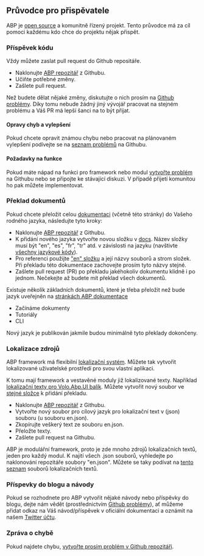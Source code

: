 ## Průvodce pro přispěvatele

ABP je [open source](https://github.com/abpframework) a komunitně řízený projekt. Tento průvodce má za cíl pomoci každému kdo chce do projektu nějak přispět.

### Příspěvek kódu

Vždy můžete zaslat pull request do Github repositáře.

- Naklonujte [ABP repozitář](https://github.com/abpframework/abp/) z Githubu.
- Učiňte potřebné změny.
- Zašlete pull request.

Než budete dělat nějaké změny, diskutujte o nich prosím na [Github problémy](https://github.com/abpframework/abp/issues). Díky tomu nebude žádný jiný vývojář pracovat na stejném problému a Váš PR má lepší šanci na to být přijat.

#### Opravy chyb a vylepšení

Pokud chcete opravit známou chybu nebo pracovat na plánovaném vylepšení podívejte se na [seznam problémů](https://github.com/abpframework/abp/issues) na Githubu.

#### Požadavky na funkce

Pokud máte nápad na funkci pro framework nebo modul [vytvořte problém](https://github.com/abpframework/abp/issues/new) na Githubu nebo se připojte ke stávající diskuzi. V případě přijetí komunitou ho pak můžete implementovat.

### Překlad dokumentů

Pokud chcete přeložit celou [dokumentaci](https://abp.io/documents/) (včetně této stránky) do Vašeho rodného jazyka, následujte tyto kroky:

* Naklonujte [ABP repozitář](https://github.com/abpframework/abp/) z Githubu.
* K přidání nového jazyka vytvořte novou složku v [docs](https://github.com/abpframework/abp/tree/master/docs). Název složky musí být "en", "es", "fr", "tr" atd. v závislosti na jazyku (navštivte [všechny jazykové kódy](https://msdn.microsoft.com/en-us/library/hh441729.aspx)).
* Pro referenci použijte ["en" složku](https://github.com/abpframework/abp/tree/master/docs/en) a její názvy souborů a strom složek. Při překladu této dokumentace zachovejte prosím tyto názvy stejné.
* Zašlete pull request (PR) po překladu jakéhokoliv dokumentu klidně i po jednom. Nečekejte až budete mít překlad všech dokumentů.

Existuje několik základních dokumentů, které je třeba přeložit než bude jazyk uveřejněn na [stránkách ABP dokumentace](https://docs.abp.io)

* Začínáme dokumenty
* Tutoriály
* CLI

Nový jazyk je publikován jakmile budou minimálně tyto překlady dokončeny.

### Lokalizace zdrojů

ABP framework má flexibilní [lokalizační systém](../Localization.md). Můžete tak vytvořit lokalizované uživatelské prostředí pro svou vlastní aplikaci.

K tomu mají framework a vestavěné moduly již lokalizované texty. Například [lokalizační texty pro Volo.Abp.UI balík](https://github.com/abpframework/abp/blob/master/framework/src/Volo.Abp.UI/Localization/Resources/AbpUi/en.json). Můžete vytvořit nový soubor ve [stejné složce](https://github.com/abpframework/abp/tree/master/framework/src/Volo.Abp.UI/Localization/Resources/AbpUi) k přidání překladu.

* Naklonujte [ABP repozitář](https://github.com/abpframework/abp/) z Githubu.
* Vytvořte nový soubor pro cílový jazyk pro lokalizační text v (json) souboru (u souboru en.json).
* Zkopírujte veškerý text ze souboru en.json.
* Přeložte texty.
* Zašlete pull request na Githubu.

ABP je modulářní framework, proto je zde mnoho zdrojů lokalizačních textů, jeden pro každý modul. K najití všech .json souborů, vyhledejte po naklonování repozitáře soubory "en.json". Můžete se taky podívat na [tento seznam](Localization-Text-Files.md) souborů lokalizačních textů.

### Příspevky do blogu a návody

Pokud se rozhodnete pro ABP vytvořit nějaké návody nebo příspěvky do blogu, dejte nám vědět (prostřednictvím [Github problémy](https://github.com/abpframework/abp/issues)), ať můžeme přidat odkaz na Váš návod/příspěvek v oficiální dokumentaci a oznámit na našem [Twitter účtu](https://twitter.com/abpframework).

### Zpráva o chybě

Pokud najdete chybu, [vytvořte prosím problém v Github repozitáři](https://github.com/abpframework/abp/issues/new).
